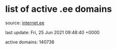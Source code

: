 # list of active .ee domains

source: [internet.ee](https://internet.ee/domains/ee-zone-file)

last update: Fri, 25 Jun 2021 09:48:40 +0000

active domains: 140738
